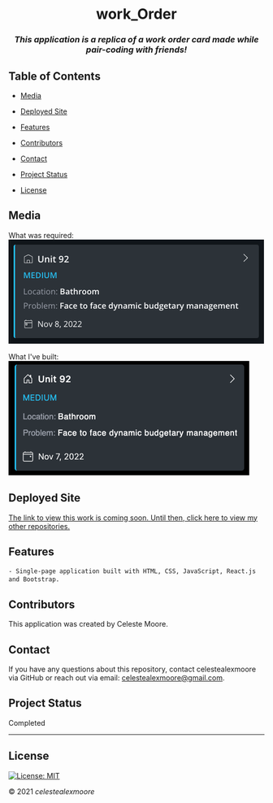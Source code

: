 <div align="center">

# work_Order

### _This application is a replica of a work order card made while pair-coding with friends!_
</div>

## Table of Contents

- [Media](#Media)

- [Deployed Site](#deployed-site)

- [Features](#Features)

- [Contributors](#Contributors)

- [Contact](#Contact)

- [Project Status](#project-status)

- [License](#License)

## Media

What was required:  
![Photo 1](./assets/original.png)

What I've built:  
![Photo 1](./assets/replica.png)

## Deployed Site

   [The link to view this work is coming soon. Until then, click here to view my other repositories.](https://github.com/celestealexmoore?tab=repositories)

## Features
    - Single-page application built with HTML, CSS, JavaScript, React.js and Bootstrap.

## Contributors

This application was created by Celeste Moore.

## Contact

If you have any questions about this repository, contact celestealexmoore via GitHub or reach out via email:
celestealexmoore@gmail.com.

## Project Status

Completed

---

## License

[![License: MIT](https://img.shields.io/badge/License-MIT-blueviolet.svg)](https://opensource.org/licenses/MIT)

© 2021 _celestealexmoore_